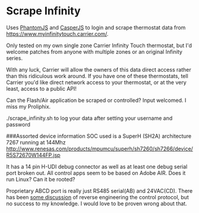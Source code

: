 Scrape Infinity
==============

Uses [PhantomJS](https://github.com/ariya/phantomjs) and [CasperJS](https://github.com/n1k0/casperjs) to login and scrape thermostat data from https://www.myinfinitytouch.carrier.com/.

Only tested on my own single zone Carrier Infinity Touch thermostat, 
but I'd welcome patches from anyone with multiple zones or an original Infinity series.

With any luck, Carrier will allow the owners of this data direct access rather
than this ridiculous work around. If you have one of these thermostats, tell
Carrier you'd like direct network access to your thermostat, or at the very
least, access to a public API!

Can the Flash/Air application be scraped or controlled? Input welcomed. I miss my Proliphix.

./scrape_infinity.sh to log your data after setting your username and password


###Assorted device information
SOC used is a SuperH (SH2A) architecture 7267 running at 144Mhz
http://www.renesas.com/products/mpumcu/superh/sh7260/sh7266/device/R5S72670W144FP.jsp

It has a 14 pin H-UDI debug connector as well as at least one debug serial port broken out.
All control apps seem to be based on Adobe AIR. Does it run Linux? Can it be rooted?

Proprietary ABCD port is really just RS485 serial(AB) and 24VAC(CD). There has been [some discussion](http://cocoontech.com/forums/topic/11372-carrier-infinity/page-4) of reverse 
engineering the control protocol, but no success to my knowledge. I would love to
be proven wrong about that.

<a href="http://imgur.com/HoHzQqA"><img src="http://i.imgur.com/HoHzQqA.jpg" title="Hosted by imgur.com" alt="" /></a>
